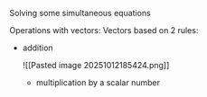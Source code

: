 Solving some simultaneous equations

Operations with vectors:
Vectors based on 2 rules: 
* addition
	
	![[Pasted image 20251012185424.png]]

	* multiplication by a scalar number 
